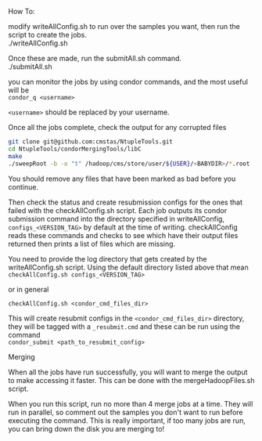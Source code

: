 How To:  

modify writeAllConfig.sh to run over the samples you want, then run the script to create the jobs.  
./writeAllConfig.sh  

Once these are made, run the submitAll.sh command.  
./submitAll.sh  

you can monitor the jobs by using condor commands, and the most useful will be  
`condor_q <username> `

`<username>` should be replaced by your username.  

Once all the jobs complete, check the output for any corrupted files  

```bash
git clone git@github.com:cmstas/NtupleTools.git 
cd NtupleTools/condorMergingTools/libC  
make  
./sweepRoot -b -o "t" /hadoop/cms/store/user/${USER}/<BABYDIR>/*.root
```

You should remove any files that have been marked as bad before you continue.

Then check the status and create resubmission configs for the ones that failed with the checkAllConfig.sh script. Each job outputs its condor submission command into the directory specified in writeAllConfig, `configs_<VERSION_TAG>` by default at the time of writing. checkAllConfig reads these commands and checks to see which have their output files returned then prints a list of files which are missing. 

You need to provide the log directory that gets created by the writeAllConfig.sh script.  Using the default directory listed above that mean
`checkAllConfig.sh configs_<VERSION_TAG> `

or in general 

`checkAllConfig.sh <condor_cmd_files_dir> `

This will create resubmit configs in the `<condor_cmd_files_dir>` directory, they will be tagged with a `_resubmit.cmd` and these can be run using the command  
`condor_submit <path_to_resubmit_config>  `


Merging  

When all the jobs have run successfully, you will want to merge the output to make accessing it faster. This can be done with the mergeHadoopFiles.sh script.  

When you run this script, run no more than 4 merge jobs at a time. They will run in parallel, so comment out the samples you don't want to run before executing the command. This is really important, if too many jobs are run, you can bring down the disk you are merging to!

